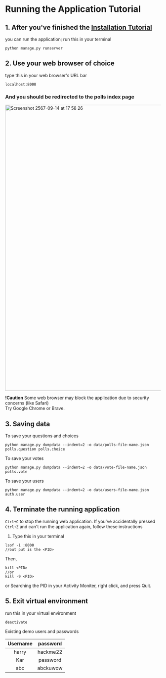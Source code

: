 # Running the Application Tutorial
## 1. After you've finished the [Installation Tutorial](Installation.md)
you can run the application; run this in your terminal
```
python manage.py runserver
```
## 2. Use your web browser of choice
type this in your web browser's URL bar
```commandline
localhost:8000
```
### And you should be redirected to the polls index page
<img width="925" alt="Screenshot 2567-09-14 at 17 58 26" src="https://github.com/user-attachments/assets/0410416c-5cb7-450d-beed-65f1957d7dfb">

**!Caution** Some web browser may block the application due to security concerns (like Safari) <br>
Try Google Chrome or Brave.

## 3. Saving data
To save your questions and choices
```commandline
python manage.py dumpdata --indent=2 -o data/polls-file-name.json polls.question polls.choice
```
To save your votes
```commandline
python manage.py dumpdata --indent=2 -o data/vote-file-name.json polls.vote
```
To save your users
```commandline
python manage.py dumpdata --indent=2 -o data/users-file-name.json auth.user
```

## 4. Terminate the running application
`Ctrl+C` to stop the running web application.
If you've accidentally pressed `Ctrl+Z` and can't run the application again,
follow these instructions
1. Type this in your terminal
```commandline
lsof -i :8000
//out put is the <PID>
```
Then,
```commandline
kill <PID>
//or
kill -9 <PID>
```
or Searching the PID in your Activity Moniter, right click, and press Quit.

## 5. Exit virtual environment
run this in your virtual environment
```commandline
deactivate
```

Existing demo users and passwords <br>

|    Username     |    password     |
|:---------------:|:---------------:|
|      harry      |    hackme22     |
|       Kar       |    password     |
|       abc       |    abckuwow     |
